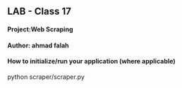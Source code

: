 ## LAB - Class 17

#### Project:Web Scraping

#### Author: ahmad falah

#### How to initialize/run your application (where applicable)
python scraper/scraper.py

